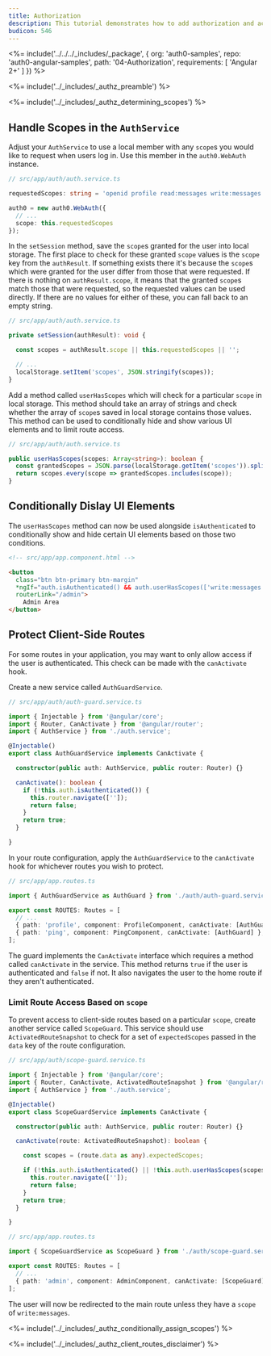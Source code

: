 ```yaml
---
title: Authorization
description: This tutorial demonstrates how to add authorization and access control to your application
budicon: 546
---
```


<%= include('../../../_includes/_package', {
  org: 'auth0-samples',
  repo: 'auth0-angular-samples',
  path: '04-Authorization',
  requirements: [
    'Angular 2+'
  ]
}) %>

<%= include('../_includes/_authz_preamble') %>

<%= include('../_includes/_authz_determining_scopes') %>

## Handle Scopes in the `AuthService`

Adjust your `AuthService` to use a local member with any `scope`s you would like to request when users log in. Use this member in the `auth0.WebAuth` instance.

```ts
// src/app/auth/auth.service.ts

requestedScopes: string = 'openid profile read:messages write:messages';

auth0 = new auth0.WebAuth({
  // ...
  scope: this.requestedScopes
});
``` 

In the `setSession` method, save the `scope`s granted for the user into local storage. The first place to check for these granted `scope` values is the `scope` key from the `authResult`. If something exists there it's because the `scope`s which were granted for the user differ from those that were requested. If there is nothing on `authResult.scope`, it means that the granted `scope`s match those that were requested, so the requested values can be used directly. If there are no values for either of these, you can fall back to an empty string.

```ts
// src/app/auth/auth.service.ts

private setSession(authResult): void {

  const scopes = authResult.scope || this.requestedScopes || '';

  // ...
  localStorage.setItem('scopes', JSON.stringify(scopes));
}
```

Add a method called `userHasScopes` which will check for a particular `scope` in local storage. This method should take an array of strings and check whether the array of `scope`s saved in local storage contains those values. This method can be used to conditionally hide and show various UI elements and to limit route access.

```ts
// src/app/auth/auth.service.ts

public userHasScopes(scopes: Array<string>): boolean {
  const grantedScopes = JSON.parse(localStorage.getItem('scopes')).split(' ');
  return scopes.every(scope => grantedScopes.includes(scope));
}
```

## Conditionally Dislay UI Elements

The `userHasScopes` method can now be used alongside `isAuthenticated` to conditionally show and hide certain UI elements based on those two conditions.

```html
<!-- src/app/app.component.html -->

<button
  class="btn btn-primary btn-margin"
  *ngIf="auth.isAuthenticated() && auth.userHasScopes(['write:messages'])"
  routerLink="/admin">
    Admin Area
</button>
```

## Protect Client-Side Routes

For some routes in your application, you may want to only allow access if the user is authenticated. This check can be made with the `canActivate` hook.

Create a new service called `AuthGuardService`.

```ts
// src/app/auth/auth-guard.service.ts

import { Injectable } from '@angular/core';
import { Router, CanActivate } from '@angular/router';
import { AuthService } from './auth.service';

@Injectable()
export class AuthGuardService implements CanActivate {

  constructor(public auth: AuthService, public router: Router) {}

  canActivate(): boolean {
    if (!this.auth.isAuthenticated()) {
      this.router.navigate(['']);
      return false;
    }
    return true;
  }

}
```

In your route configuration, apply the `AuthGuardService` to the `canActivate` hook for whichever routes you wish to protect.

```ts
// src/app/app.routes.ts

import { AuthGuardService as AuthGuard } from './auth/auth-guard.service';

export const ROUTES: Routes = [
  // ...
  { path: 'profile', component: ProfileComponent, canActivate: [AuthGuard] },
  { path: 'ping', component: PingComponent, canActivate: [AuthGuard] },
];
```

The guard implements the `CanActivate` interface which requires a method called `canActivate` in the service. This method returns `true` if the user is authenticated and `false` if not. It also navigates the user to the home route if they aren't authenticated.

### Limit Route Access Based on `scope`

To prevent access to client-side routes based on a particular `scope`, create another service called `ScopeGuard`. This service should use `ActivatedRouteSnapshot` to check for a set of `expectedScopes` passed in the `data` key of the route configuration.

```ts
// src/app/auth/scope-guard.service.ts

import { Injectable } from '@angular/core';
import { Router, CanActivate, ActivatedRouteSnapshot } from '@angular/router';
import { AuthService } from './auth.service';

@Injectable()
export class ScopeGuardService implements CanActivate {

  constructor(public auth: AuthService, public router: Router) {}

  canActivate(route: ActivatedRouteSnapshot): boolean {

    const scopes = (route.data as any).expectedScopes;

    if (!this.auth.isAuthenticated() || !this.auth.userHasScopes(scopes)) {
      this.router.navigate(['']);
      return false;
    }
    return true;
  }

}
```

```ts
// src/app/app.routes.ts

import { ScopeGuardService as ScopeGuard } from './auth/scope-guard.service';

export const ROUTES: Routes = [
  // ...
  { path: 'admin', component: AdminComponent, canActivate: [ScopeGuard], data: { expectedScopes: ['write:messages']} },
];
```

The user will now be redirected to the main route unless they have a `scope` of `write:messages`.

<%= include('../_includes/_authz_conditionally_assign_scopes') %>

<%= include('../_includes/_authz_client_routes_disclaimer') %>
